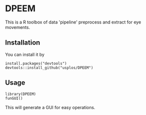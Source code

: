 # DPEEM
This is a R toolbox of data 'pipeline' preprocess and extract for eye movements. 
## Installation
You can install it by 
```
install.packages("devtools")
devtools::install_github("usplos/DPEEM")
```

## Usage
```
library(DPEEM)
funGUI()
```

This will generate a GUI for easy operations.

